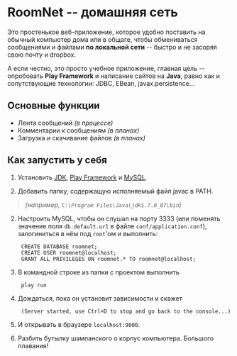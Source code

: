 RoomNet -- домашняя сеть
=========================

Это простенькое веб-приложение, которое удобно поставить
на обычный компьютер дома или в общаге, чтобы обмениваться
сообщениями и файлами **по локальной сети** -- быстро и не
засоряя свою почту и dropbox.

А если честно, это просто учебное приложение, главная цель
-- опробовать **Play Framework** и написание сайтов на **Java**,
равно как и сопутствующие технологии: JDBC, EBean,
javax.persistence...

Основные функции
----------------

- Лента сообщений *(в процессе)*
- Комментарии к сообщениям *(в планах)*
- Загрузка и скачивание файлов *(в планах)*

Как запустить у себя
--------------------

1. Установить [JDK], [Play Framework] и [MySQL].

2. Добавить папку, содержащую исполняемый файл javac в PATH.
> *(например, `C:\Program Files\Java\jdk1.7.0_07\bin`)*

2. Настроить MySQL, чтобы он слушал на порту 3333 (или поменять значение
   поля `db.default.url` в файле `conf/application.conf`), залогиниться в
   нём под `root`'ом и выполнить:

        CREATE DATABASE roomnet;
        CREATE USER roomnet@localhost;
        GRANT ALL PRIVILEGES ON roomnet.* TO roomnet@localhost;

3. В командной строке из папки с проектом выполнить

        play run

4. Дождаться, пока он установит зависимости и скажет

        (Server started, use Ctrl+D to stop and go back to the console...)

5. И открывать в браузере `localhost:9000`.

6. Разбить бутылку шампанского о корпус компьютера. Большого плавания!

  [JDK]: http://www.oracle.com/technetwork/java/javase/downloads/index.html
  [Play Framework]: http://www.playframework.org/download
  [MySQL]: http://dev.mysql.com/downloads
